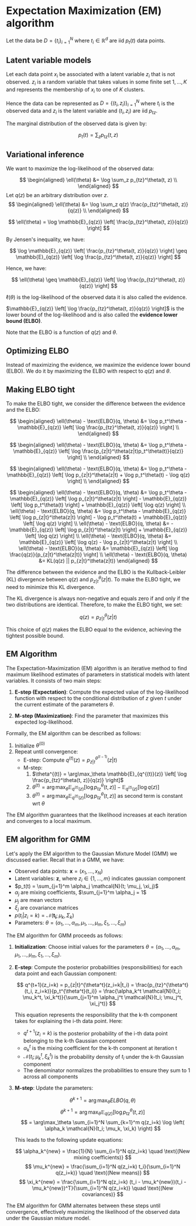 # Expectation Maximization (EM) algorithm

Let the data be $D = \{t_i\}_{i=1}^N$ where $t_i \in \mathbb{R}^d$ are iid $p_t(t)$ data points.

## Latent variable models

Let each data point $x_i$ be associated with a latent variable $z_i$ that is not observed. $z_i$ is a random variable that takes values in some finite set ${1, \ldots, K}$ and represents the membership of $x_i$ to one of $K$ clusters.

Hence the data can be represented as $D = \{(t_i, z_i)\}_{i=1}^N$ where $t_i$ is the observed data and $z_i$ is the latent variable and $(t_i,z_i)$ are iid $p_{tz}$.

The marginal distribution of the observed data is given by:

$$
p_t(t) = \sum_z p_{tz}(t, z)
$$

## Variational inference
We want to maximize the log-likelihood of the observed data:


$$
\begin{aligned}
\ell(\theta) &= \log \sum_z p_{tz}^\theta(t, z) \\
\end{aligned}
$$
Let $q(z)$ be an arbitrary distribution over $z$.
$$
\begin{aligned}
\ell(\theta) &= \log \sum_z q(z) \frac{p_{tz}^\theta(t, z)}{q(z)} \\
\end{aligned}
$$

$$
\ell(\theta) = \log \mathbb{E}_{q(z)} \left[ \frac{p_{tz}^\theta(t, z)}{q(z)} \right]
$$

By Jensen's inequality, we have:

$$
\log \mathbb{E}_{q(z)} \left[ \frac{p_{tz}^\theta(t, z)}{q(z)} \right] \geq \mathbb{E}_{q(z)} \left[ \log \frac{p_{tz}^\theta(t, z)}{q(z)} \right]
$$

Hence, we have:

$$
\ell(\theta) \geq \mathbb{E}_{q(z)} \left[ \log \frac{p_{tz}^\theta(t, z)}{q(z)} \right]
$$

$\ell(\theta)$ is the log-likelihood of the observed data it is also called the evidence.

$\mathbb{E}_{q(z)} \left[ \log \frac{p_{tz}^\theta(t, z)}{q(z)} \right]$ is the lower bound of the log-likelihood and is also called the **evidence lower bound (ELBO)**.

Note that the ELBO is a function of $q(z)$ and $\theta$.

## Optimizing ELBO
Instead of maximizing the evidence, we maximize the evidence lower bound (ELBO). We do it by maximizing the ELBO with respect to $q(z)$ and $\theta$.

## Making ELBO tight

To make the ELBO tight, we consider the difference between the evidence and the ELBO:

$$
\begin{aligned}
\ell(\theta) - \text{ELBO}(q, \theta) &= \log p_t^\theta - \mathbb{E}_{q(z)} \left[ \log \frac{p_{tz}^\theta(t, z)}{q(z)} \right] \\
\end{aligned}
$$

$$
\begin{aligned}
\ell(\theta) - \text{ELBO}(q, \theta) &= \log p_t^\theta - \mathbb{E}_{q(z)} \left[ \log \frac{p_{z|t}^\theta(z|t)p_t^\theta(t)}{q(z)} \right] \\
\end{aligned}
$$

$$
\begin{aligned}
\ell(\theta) - \text{ELBO}(q, \theta) &= \log p_t^\theta - \mathbb{E}_{q(z)} \left[ \log p_{z|t}^\theta(z|t) + \log p_t^\theta(t) - \log q(z) \right] \\
\end{aligned}
$$


$$
\begin{aligned}
\ell(\theta) - \text{ELBO}(q, \theta) &= \log p_t^\theta - \mathbb{E}_{q(z)} \left[ \log p_{z|t}^\theta(z|t) \right] - \mathbb{E}_{q(z)} \left[ \log p_t^\theta(t) \right] + \mathbb{E}_{q(z)} \left[ \log q(z) \right] \\
\ell(\theta) - \text{ELBO}(q, \theta) &= \log p_t^\theta - \mathbb{E}_{q(z)} \left[ \log p_{z|t}^\theta(z|t) \right] - \log p_t^\theta(t) + \mathbb{E}_{q(z)} \left[ \log q(z) \right] \\
\ell(\theta) - \text{ELBO}(q, \theta) &= -\mathbb{E}_{q(z)} \left[ \log p_{z|t}^\theta(z|t) \right] + \mathbb{E}_{q(z)} \left[ \log q(z) \right] \\
\ell(\theta) - \text{ELBO}(q, \theta) &= \mathbb{E}_{q(z)} \left[ \log q(z) - \log p_{z|t}^\theta(z|t) \right] \\
\ell(\theta) - \text{ELBO}(q, \theta) &= \mathbb{E}_{q(z)} \left[ \log \frac{q(z)}{p_{z|t}^\theta(z|t)} \right] \\
\ell(\theta) - \text{ELBO}(q, \theta) &= KL(q(z) || p_{z|t}^\theta(z|t))
\end{aligned}
$$


The difference between the evidence and the ELBO is the Kullback-Leibler (KL) divergence between $q(z)$ and $p_{z|t}^\theta(z|t)$. To make the ELBO tight, we need to minimize this KL divergence.

The KL divergence is always non-negative and equals zero if and only if the two distributions are identical. Therefore, to make the ELBO tight, we set:

$$
q(z) = p_{z|t}^\theta(z|t)
$$

This choice of $q(z)$ makes the ELBO equal to the evidence, achieving the tightest possible bound.

## EM Algorithm

The Expectation-Maximization (EM) algorithm is an iterative method to find maximum likelihood estimates of parameters in statistical models with latent variables. It consists of two main steps:

1. **E-step (Expectation)**: Compute the expected value of the log-likelihood function with respect to the conditional distribution of $z$ given $t$ under the current estimate of the parameters $\theta$.

2. **M-step (Maximization)**: Find the parameter that maximizes this expected log-likelihood.

Formally, the EM algorithm can be described as follows:

1. Initialize $\theta^{(0)}$
2. Repeat until convergence:
   - E-step: Compute $q^{(t)}(z) = p_{z|t}^{\theta^{(t-1)}}(z|t)$
   - M-step: 
     1. $\theta^{(t)} = \arg\max_\theta \mathbb{E}_{q^{(t)}(z)} \left[ \log \frac{p_{tz}^\theta(t, z)}{q(z)} \right]$
     2. $\theta^{(t)} = \arg\max_\theta \mathbb{E}_{q^{(t)}(z)} \left[ \log p_{tz}^\theta(t,z) \right] - \mathbb{E}_{q^{(t)}(z)} \left[ \log q(z) \right]$
     3. $\theta^{(t)} = \arg\max_\theta \mathbb{E}_{q^{(t)}(z)} \left[ \log p_{tz}^\theta(t,z) \right]$ as second term is constant wrt $\theta$

The EM algorithm guarantees that the likelihood increases at each iteration and converges to a local maximum.


## EM algorithm for GMM

Let's apply the EM algorithm to the Gaussian Mixture Model (GMM) we discussed earlier. Recall that in a GMM, we have:

- Observed data points: $\mathbf{x} = (x_1, ..., x_N)$
- Latent variables: $\mathbf{z}$, where $z_i \in \{1, ..., m\}$ indicates gaussian component
- $p_t(t) = \sum_{j=1}^m \alpha_j \mathcal{N}(t; \mu_j, \xi_j)$
- $\alpha_j$ are mixing coefficients, $\sum_{j=1}^m \alpha_j = 1$
- $\mu_j$ are mean vectors
- $\xi_j$ are covariance matrices
- $p(t_i | z_i = k) = \mathcal{N}(\mathbf{t_i}; \mu_k, \Sigma_k)$
- Parameters: $\theta = (\alpha_1, ..., \alpha_m, \mu_1, ..., \mu_m, \xi_1, ..., \xi_m)$

The EM algorithm for GMM proceeds as follows:

1. **Initialization**: 
   Choose initial values for the parameters $\theta = (\alpha_1, ..., \alpha_m, \mu_1, ..., \mu_m, \xi_1, ..., \xi_m)$.

2. **E-step**: 
   Compute the posterior probabilities (responsibilities) for each data point and each Gaussian component:

   $$
   q^{t+1}(z_i=k) = p_{z|t}^{\theta^t}(z_i=k|t_i) = \frac{p_{tz}^{\theta^t}(t_i, z_i=k)}{p_t^{\theta^t}(t_i)} = \frac{\alpha_k^t \mathcal{N}(t_i; \mu_k^t, \xi_k^t)}{\sum_{j=1}^m \alpha_j^t \mathcal{N}(t_i; \mu_j^t, \xi_j^t)}
   $$

   This equation represents the responsibility that the k-th component takes for explaining the i-th data point. Here:
   - $q^{t+1}(z_i=k)$ is the posterior probability of the i-th data point belonging to the k-th Gaussian component
   - $\alpha_k^t$ is the mixing coefficient for the k-th component at iteration t
   - $\mathcal{N}(t_i; \mu_k^t, \xi_k^t)$ is the probability density of $t_i$ under the k-th Gaussian component
   - The denominator normalizes the probabilities to ensure they sum to 1 across all components

3. **M-step**: 
   Update the parameters:

   $$
   \theta^{k+1} = \arg\max_\theta ELBO(q, \theta)
   $$
   $$
   \theta^{k+1} = \arg\max_\theta \mathbb{E}_{q(z)} \left[ \log p_{tz}^\theta(t,z) \right]
   $$
   $$
   = \arg\max_\theta \sum_{i=1}^N \sum_{k=1}^m q(z_i=k) \log \left( \alpha_k \mathcal{N}(t_i; \mu_k, \xi_k) \right)
   $$

   This leads to the following update equations:

   $$
   \alpha_k^{new} = \frac{1}{N} \sum_{i=1}^N q(z_i=k) \quad \text{(New mixing coefficients)}
   $$
   $$
   \mu_k^{new} = \frac{\sum_{i=1}^N q(z_i=k) t_i}{\sum_{i=1}^N q(z_i=k)} \quad \text{(New means)}
   $$
   $$
   \xi_k^{new} = \frac{\sum_{i=1}^N q(z_i=k) (t_i - \mu_k^{new})(t_i - \mu_k^{new})^T}{\sum_{i=1}^N q(z_i=k)} \quad \text{(New covariances)}
   $$

The EM algorithm for GMM alternates between these steps until convergence, effectively maximizing the likelihood of the observed data under the Gaussian mixture model.





